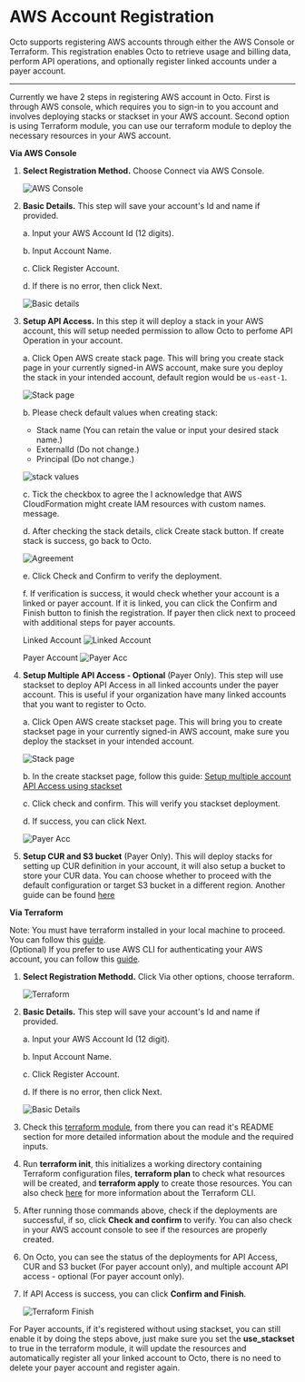# AWS Account Registration

Octo supports registering AWS accounts through either the AWS Console or Terraform. This registration enables Octo to retrieve usage and billing data, perform API operations, and optionally register linked accounts under a payer account.

---

Currently we have 2 steps in registering AWS account in Octo. First is through AWS console, which requires you to sign-in to you account and involves deploying stacks or stackset in your AWS account. Second option is using Terraform module, you can use our  terraform module to deploy the necessary resources in your AWS account. 

**Via AWS Console**

1. **Select Registration Method.** Choose Connect via AWS Console.

   ![AWS Console](https://lh3.googleusercontent.com/d/1yFJbu44o1ue1nR6wZxGcr_IdHllZ6oL4)

2. **Basic Details.** This step will save your account's Id and name if provided.

    a. Input your AWS Account Id (12 digits).

    b. Input Account Name.

    c. Click Register Account.

    d. If there is no error, then click Next.

   ![Basic details](https://lh3.googleusercontent.com/d/1dicts2_cUrwFxWZBx2dwa2Qvtr9Y2UQH)

3. **Setup API Access.** In this step it will deploy a stack in your AWS account, this will setup needed permission to allow Octo to perfome API Operation in your account.

    a. Click Open AWS create stack page. This will bring you create stack page in your currently signed-in AWS account, make sure you deploy the stack in your intended account, default region would be `us-east-1`.

   ![Stack page](https://lh3.googleusercontent.com/d/1_z9qtqv9qWG7pWvtGVEt2Ucvin8jgDfM)

    b. Please check default values when creating stack:

    - Stack name (You can retain the value or input your desired stack name.)
    - ExternalId (Do not change.)
    - Principal (Do not change.)

   ![stack values](https://lh3.googleusercontent.com/d/17NcnsEjKvQX_tzNR_Uj9JbU6JPB5eRSx)

    c. Tick the checkbox to agree the I acknowledge that AWS CloudFormation might create IAM resources with custom names. message.

    d. After checking the stack details, click Create stack button. If create stack is success, go back to Octo.

   ![Agreement](https://lh3.googleusercontent.com/d/1kcZPqOxhzWpEyx2Z0OYRt_1ROmpMFgxB)

    e. Click Check and Confirm to verify the deployment.


    f. If verification is success, it would check whether your account is a linked or payer account. If it is linked, you can click the Confirm and Finish button to finish the registration. If payer then click next to proceed with additional steps for payer accounts.

    Linked Account
  ![Linked Account](https://lh3.googleusercontent.com/d/1GCvA890E7KTwQje_2rOGs3AU9aDWNBM8)

   Payer Account
  ![Payer Acc](https://lh3.googleusercontent.com/d/10Vzj9ZFmfG_kAK7XxSNx9diO_E8cuWDF)

4. **Setup Multiple API Access - Optional** (Payer Only). This step will use stackset to deploy API Access in all linked accounts under the payer account. This is useful if your organization have many linked accounts that you want to register to Octo.

    a. Click Open AWS create stackset page. This will bring you to create stackset page in your currently signed-in AWS account, make sure you deploy the stackset in your intended account.

   ![Stack page](https://lh3.googleusercontent.com/d/1_z9qtqv9qWG7pWvtGVEt2Ucvin8jgDfM)

    b. In the create stackset page, follow this guide: [Setup multiple account API Access using stackset](https://labs.alphaus.cloud/docs/octo/multiple-account-setup/)

    c. Click check and confirm. This will verify you stackset deployment.

    d. If success, you can click Next.

   ![Payer Acc](https://lh3.googleusercontent.com/d/10Vzj9ZFmfG_kAK7XxSNx9diO_E8cuWDF)

5. **Setup CUR and S3 bucket** (Payer Only). This will deploy stacks for setting up CUR definition in your account, it will also setup a bucket to store your CUR data. You can choose whether to proceed with the default configuration or target S3 bucket in a different region. Another guide can be found [here](../curs3payer.md)


**Via Terraform**

Note: You must have terraform installed in your local machine to proceed. You can follow this [guide](https://www.terraform.io/downloads.html).  
(Optional) If you prefer to use AWS CLI for authenticating your AWS account, you can follow this [guide](https://docs.aws.amazon.com/cli/latest/userguide/install-cliv2.html).

1. **Select Registration Methodd.** Click Via other options, choose terraform.

   ![Terraform](https://lh3.googleusercontent.com/d/1BVuBUqy9Eju8IWnc3M1wQ7G8I2LlzZQ_)

2. **Basic Details.** This step will save your account's Id and name if provided.

    a. Input your AWS Account Id (12 digit).

    b. Input Account Name.

    c. Click Register Account.

    d. If there is no error, then click Next.

   ![Basic Details](https://lh3.googleusercontent.com/d/1w1wob0ikOhoK42oigOCWxkd6jbRFAUsw)

3. Check this [terraform module](https://registry.terraform.io/modules/alphauslabs/octo/aws/latest), from there you can read it's README section for more detailed information about the module and the required inputs.

4. Run **terraform init**, this initializes a working directory containing Terraform configuration files, **terraform plan** to check what resources will be created, and **terraform apply** to create those resources. You can also check [here](https://developer.hashicorp.com/terraform/cli) for more information about the Terraform CLI.

5. After running those commands above, check if the deployments are successful, if so, click **Check and confirm** to verify. You can also check in your AWS account console to see if the resources are properly created.

6. On Octo, you can see the status of the deployments for API Access, CUR and S3 bucket (For payer account only), and multiple account API access - optional (For payer account only).

7. If API Access is success, you can click **Confirm and Finish**.

   ![Terraform Finish](https://lh3.googleusercontent.com/d/1HqhAppraKZ_-mmNGRxsMiotNf1XPOf6x)

For Payer accounts, if it's registered without using stackset, you can still enable it by doing the steps above, just make sure you set the **use_stackset** to true in the terraform module, it will update the resources and automatically register all your linked account to Octo, there is no need to delete your payer account and register again.
